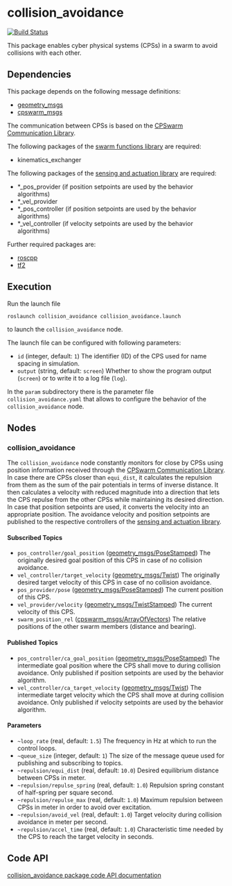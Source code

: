 # collision_avoidance
[![Build Status](http://build.ros.org/buildStatus/icon?job=Ksrc_uX__collision_avoidance__ubuntu_xenial__source)](http://build.ros.org/job/Ksrc_uX__collision_avoidance__ubuntu_xenial__source/)

This package enables cyber physical systems (CPSs) in a swarm to avoid collisions with each other.

## Dependencies
This package depends on the following message definitions:
* [geometry_msgs](https://wiki.ros.org/geometry_msgs)
* [cpswarm_msgs](https://cpswarm.github.io/cpswarm_msgs/html/index-msg.html)

The communication between CPSs is based on the [CPSwarm Communication Library](https://github.com/cpswarm/swarmio).

The following packages of the [swarm functions library](https://github.com/cpswarm/swarm_functions) are required:
* kinematics_exchanger

The following packages of the [sensing and actuation library](https://github.com/cpswarm/sensing_actuation) are required:
* *_pos_provider (if position setpoints are used by the behavior algorithms)
* *_vel_provider
* *_pos_controller (if position setpoints are used by the behavior algorithms)
* *_vel_controller (if velocity setpoints are used by the behavior algorithms)

Further required packages are:
* [roscpp](https://wiki.ros.org/roscpp/)
* [tf2](https://wiki.ros.org/tf2/)

## Execution
Run the launch file
```
roslaunch collision_avoidance collision_avoidance.launch
```
to launch the `collision_avoidance` node.

The launch file can be configured with following parameters:
* `id` (integer, default: `1`)
  The identifier (ID) of the CPS used for name spacing in simulation.
* `output` (string, default: `screen`)
  Whether to show the program output (`screen`) or to write it to a log file (`log`).

In the `param` subdirectory there is the parameter file `collision_avoidance.yaml` that allows to configure the behavior of the `collision_avoidance` node.

## Nodes

### collision_avoidance
The `collision_avoidance` node constantly monitors for close by CPSs using position information received through the [CPSwarm Communication Library](https://github.com/cpswarm/swarmio). In case there are CPSs closer than `equi_dist`, it calculates the repulsion from them as the sum of the pair potentials in terms of inverse distance. It then calculates a velocity with reduced magnitude into a direction that lets the CPS repulse from the other CPSs while maintaining its desired direction. In case that position setpoints are used, it converts the velocity into an appropriate position. The avoidance velocity and position setpoints are published to the respective controllers of the [sensing and actuation library](https://github.com/cpswarm/sensing_actuation).

#### Subscribed Topics
* `pos_controller/goal_position` ([geometry_msgs/PoseStamped](https://docs.ros.org/api/geometry_msgs/html/msg/PoseStamped.html))
  The originally desired goal position of this CPS in case of no collision avoidance.
* `vel_controller/target_velocity` ([geometry_msgs/Twist](https://docs.ros.org/api/geometry_msgs/html/msg/Twist.html))
  The originally desired target velocity of this CPS in case of no collision avoidance.
* `pos_provider/pose` ([geometry_msgs/PoseStamped](https://docs.ros.org/api/geometry_msgs/html/msg/PoseStamped.html))
  The current position of this CPS.
* `vel_provider/velocity` ([geometry_msgs/TwistStamped](https://docs.ros.org/api/geometry_msgs/html/msg/TwistStamped.html))
  The current velocity of this CPS.
* `swarm_position_rel` ([cpswarm_msgs/ArrayOfVectors](https://cpswarm.github.io/cpswarm_msgs/html/msg/ArrayOfVectors.html))
  The relative positions of the other swarm members (distance and bearing).

#### Published Topics
* `pos_controller/ca_goal_position` ([geometry_msgs/PoseStamped](http://docs.ros.org/api/geometry_msgs/html/msg/PoseStamped.html))
  The intermediate goal position where the CPS shall move to during collision avoidance. Only published if position setpoints are used by the behavior algorithm.
* `vel_controller/ca_target_velocity` ([geometry_msgs/Twist](http://docs.ros.org/api/geometry_msgs/html/msg/Twist.html))
  The intermediate target velocity which the CPS shall move at during collision avoidance. Only published if velocity setpoints are used by the behavior algorithm.

#### Parameters
* `~loop_rate` (real, default: `1.5`)
  The frequency in Hz at which to run the control loops.
* `~queue_size` (integer, default: `1`)
  The size of the message queue used for publishing and subscribing to topics.
* `~repulsion/equi_dist` (real, default: `10.0`)
  Desired equilibrium distance between CPSs in meter.
* `~repulsion/repulse_spring` (real, default: `1.0`)
  Repulsion spring constant of half-spring per square second.
* `~repulsion/repulse_max` (real, default: `1.0`)
  Maximum repulsion between CPSs in meter in order to avoid over excitation.
* `~repulsion/avoid_vel` (real, default: `1.0`)
  Target velocity during collision avoidance in meter per second.
* `~repulsion/accel_time` (real, default: `1.0`)
  Characteristic time needed by the CPS to reach the target velocity in seconds.

## Code API
[collision_avoidance package code API documentation](https://cpswarm.github.io/swarm_functions/collision_avoidance/docs/html/files.html)
